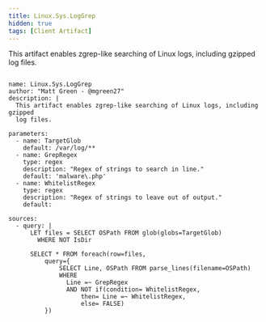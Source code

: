 ```yaml
---
title: Linux.Sys.LogGrep
hidden: true
tags: [Client Artifact]
---
```


This artifact enables zgrep-like searching of Linux logs, including gzipped
log files.


<pre><code class="language-yaml">
name: Linux.Sys.LogGrep
author: "Matt Green - @mgreen27"
description: |
  This artifact enables zgrep-like searching of Linux logs, including gzipped
  log files.

parameters:
  - name: TargetGlob
    default: /var/log/**
  - name: GrepRegex
    type: regex
    description: "Regex of strings to search in line."
    default: 'malware\.php'
  - name: WhitelistRegex
    type: regex
    description: "Regex of strings to leave out of output."
    default:

sources:
  - query: |
      LET files = SELECT OSPath FROM glob(globs=TargetGlob)
        WHERE NOT IsDir

      SELECT * FROM foreach(row=files,
          query={
              SELECT Line, OSPath FROM parse_lines(filename=OSPath)
              WHERE
                Line =~ GrepRegex
                AND NOT if(condition= WhitelistRegex,
                    then= Line =~ WhitelistRegex,
                    else= FALSE)
          })

</code></pre>

